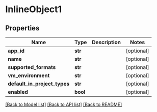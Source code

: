 # InlineObject1


## Properties
Name | Type | Description | Notes
------------ | ------------- | ------------- | -------------
**app_id** | **str** |  | [optional] 
**name** | **str** |  | [optional] 
**supported_formats** | **str** |  | [optional] 
**vm_environment** | **str** |  | [optional] 
**default_in_project_types** | **str** |  | [optional] 
**enabled** | **bool** |  | [optional] 

[[Back to Model list]](../README.md#documentation-for-models) [[Back to API list]](../README.md#documentation-for-api-endpoints) [[Back to README]](../README.md)


